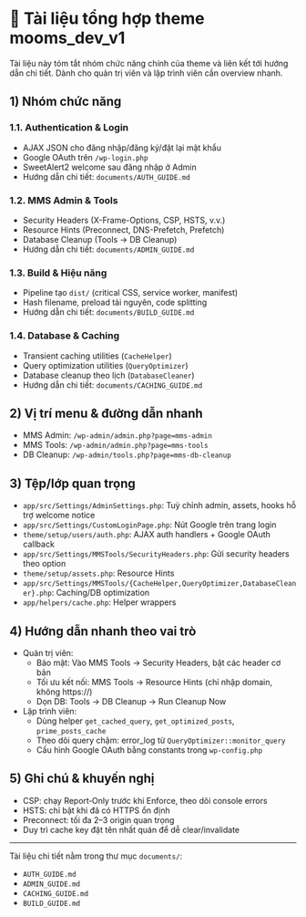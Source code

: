 # 📘 Tài liệu tổng hợp theme mooms_dev_v1

Tài liệu này tóm tắt nhóm chức năng chính của theme và liên kết tới hướng dẫn chi tiết. Dành cho quản trị viên và lập trình viên cần overview nhanh.

## 1) Nhóm chức năng

### 1.1. Authentication & Login
- AJAX JSON cho đăng nhập/đăng ký/đặt lại mật khẩu
- Google OAuth trên `/wp-login.php`
- SweetAlert2 welcome sau đăng nhập ở Admin
- Hướng dẫn chi tiết: `documents/AUTH_GUIDE.md`

### 1.2. MMS Admin & Tools
- Security Headers (X-Frame-Options, CSP, HSTS, v.v.)
- Resource Hints (Preconnect, DNS-Prefetch, Prefetch)
- Database Cleanup (Tools → DB Cleanup)
- Hướng dẫn chi tiết: `documents/ADMIN_GUIDE.md`

### 1.3. Build & Hiệu năng
- Pipeline tạo `dist/` (critical CSS, service worker, manifest)
- Hash filename, preload tài nguyên, code splitting
- Hướng dẫn chi tiết: `documents/BUILD_GUIDE.md`

### 1.4. Database & Caching
- Transient caching utilities (`CacheHelper`)
- Query optimization utilities (`QueryOptimizer`)
- Database cleanup theo lịch (`DatabaseCleaner`)
- Hướng dẫn chi tiết: `documents/CACHING_GUIDE.md`

## 2) Vị trí menu & đường dẫn nhanh
- MMS Admin: `/wp-admin/admin.php?page=mms-admin`
- MMS Tools: `/wp-admin/admin.php?page=mms-tools`
- DB Cleanup: `/wp-admin/tools.php?page=mms-db-cleanup`

## 3) Tệp/lớp quan trọng
- `app/src/Settings/AdminSettings.php`: Tuỳ chỉnh admin, assets, hooks hỗ trợ welcome notice
- `app/src/Settings/CustomLoginPage.php`: Nút Google trên trang login
- `theme/setup/users/auth.php`: AJAX auth handlers + Google OAuth callback
- `app/src/Settings/MMSTools/SecurityHeaders.php`: Gửi security headers theo option
- `theme/setup/assets.php`: Resource Hints
- `app/src/Settings/MMSTools/{CacheHelper,QueryOptimizer,DatabaseCleaner}.php`: Caching/DB optimization
- `app/helpers/cache.php`: Helper wrappers

## 4) Hướng dẫn nhanh theo vai trò
- Quản trị viên:
  - Bảo mật: Vào MMS Tools → Security Headers, bật các header cơ bản
  - Tối ưu kết nối: MMS Tools → Resource Hints (chỉ nhập domain, không https://)
  - Dọn DB: Tools → DB Cleanup → Run Cleanup Now
- Lập trình viên:
  - Dùng helper `get_cached_query`, `get_optimized_posts`, `prime_posts_cache`
  - Theo dõi query chậm: error_log từ `QueryOptimizer::monitor_query`
  - Cấu hình Google OAuth bằng constants trong `wp-config.php`

## 5) Ghi chú & khuyến nghị
- CSP: chạy Report‑Only trước khi Enforce, theo dõi console errors
- HSTS: chỉ bật khi đã có HTTPS ổn định
- Preconnect: tối đa 2–3 origin quan trọng
- Duy trì cache key đặt tên nhất quán để dễ clear/invalidate

---

Tài liệu chi tiết nằm trong thư mục `documents/`:
- `AUTH_GUIDE.md`
- `ADMIN_GUIDE.md`
- `CACHING_GUIDE.md`
- `BUILD_GUIDE.md`

